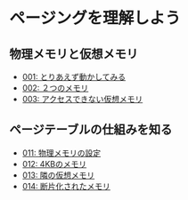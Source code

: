 ページングを理解しよう
=====================================

物理メモリと仮想メモリ
---------------------------------
* [001: とりあえず動かしてみる](001.md)
* [002: ２つのメモリ](002.md)
* [003: アクセスできない仮想メモリ](003.md)

ページテーブルの仕組みを知る
---------------------------------
* [011: 物理メモリの設定](011.md)
* [012: 4KBのメモリ](012.md)
* [013: 隣の仮想メモリ](013.md)
* [014: 断片化されたメモリ](014.md)
<!-- 変数アクセスの話 -->